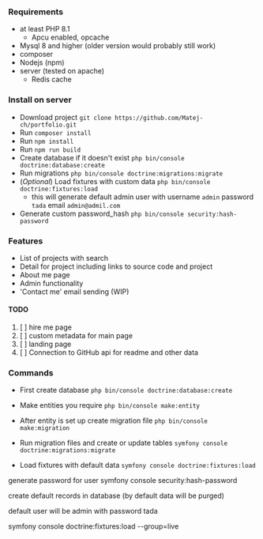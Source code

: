 ### Requirements

* at least PHP 8.1
    * Apcu enabled, opcache
* Mysql 8 and higher (older version would probably still work)
* composer
* Nodejs (npm)
* server (tested on apache)
    * Redis cache

### Install on server

* Download project `git clone https://github.com/Matej-ch/portfolio.git`
* Run `composer install`
* Run `npm install`
* Run `npm run build`
* Create database if it doesn't exist `php bin/console doctrine:database:create`
* Run migrations `php bin/console doctrine:migrations:migrate`
* (_Optional_) Load fixtures with custom data `php bin/console doctrine:fixtures:load`
    * this will generate default admin user with username `admin` password `tada` email `admin@admil.com`
* Generate custom password_hash `php bin/console security:hash-password`

### Features

* List of projects with search
* Detail for project including links to source code and project
* About me page
* Admin functionality
* 'Contact me' email sending (WIP)

#### TODO

1. [ ] hire me page
2. [ ] custom metadata for main page
3. [ ] landing page
4. [ ] Connection to GitHub api for readme and other data

### Commands

- First create database
  ``php bin/console doctrine:database:create``

- Make entities you require
  ``php bin/console make:entity``

- After entity is set up create migration file
  ``php bin/console make:migration``

- Run migration files and create or update tables
  ``symfony console doctrine:migrations:migrate``

- Load fixtures with default data
  ``symfony console doctrine:fixtures:load``

generate password for user symfony console security:hash-password

create default records in database (by default data will be purged)

default user will be admin with password tada

symfony console doctrine:fixtures:load --group=live